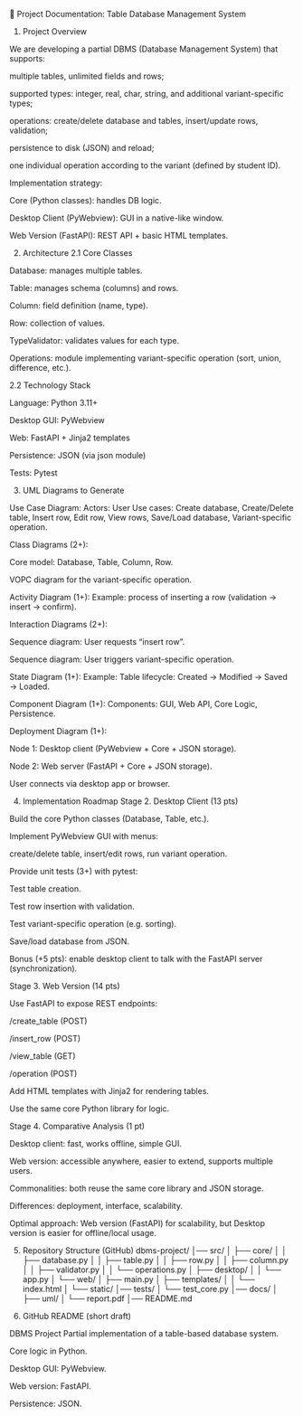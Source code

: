 📄 Project Documentation: Table Database Management System

1. Project Overview

We are developing a partial DBMS (Database Management System) that supports:

multiple tables, unlimited fields and rows;

supported types: integer, real, char, string, and additional variant-specific types;

operations: create/delete database and tables, insert/update rows, validation;

persistence to disk (JSON) and reload;

one individual operation according to the variant (defined by student ID).

Implementation strategy:

Core (Python classes): handles DB logic.

Desktop Client (PyWebview): GUI in a native-like window.

Web Version (FastAPI): REST API + basic HTML templates.

2. Architecture
   2.1 Core Classes

Database: manages multiple tables.

Table: manages schema (columns) and rows.

Column: field definition (name, type).

Row: collection of values.

TypeValidator: validates values for each type.

Operations: module implementing variant-specific operation (sort, union, difference, etc.).

2.2 Technology Stack

Language: Python 3.11+

Desktop GUI: PyWebview

Web: FastAPI + Jinja2 templates

Persistence: JSON (via json module)

Tests: Pytest

3. UML Diagrams to Generate

Use Case Diagram:
Actors: User
Use cases: Create database, Create/Delete table, Insert row, Edit row, View rows, Save/Load database, Variant-specific operation.

Class Diagrams (2+):

Core model: Database, Table, Column, Row.

VOPC diagram for the variant-specific operation.

Activity Diagram (1+):
Example: process of inserting a row (validation → insert → confirm).

Interaction Diagrams (2+):

Sequence diagram: User requests “insert row”.

Sequence diagram: User triggers variant-specific operation.

State Diagram (1+):
Example: Table lifecycle: Created → Modified → Saved → Loaded.

Component Diagram (1+):
Components: GUI, Web API, Core Logic, Persistence.

Deployment Diagram (1+):

Node 1: Desktop client (PyWebview + Core + JSON storage).

Node 2: Web server (FastAPI + Core + JSON storage).

User connects via desktop app or browser.

4. Implementation Roadmap
   Stage 2. Desktop Client (13 pts)

Build the core Python classes (Database, Table, etc.).

Implement PyWebview GUI with menus:

create/delete table, insert/edit rows, run variant operation.

Provide unit tests (3+) with pytest:

Test table creation.

Test row insertion with validation.

Test variant-specific operation (e.g. sorting).

Save/load database from JSON.

Bonus (+5 pts): enable desktop client to talk with the FastAPI server (synchronization).

Stage 3. Web Version (14 pts)

Use FastAPI to expose REST endpoints:

/create_table (POST)

/insert_row (POST)

/view_table (GET)

/operation (POST)

Add HTML templates with Jinja2 for rendering tables.

Use the same core Python library for logic.

Stage 4. Comparative Analysis (1 pt)

Desktop client: fast, works offline, simple GUI.

Web version: accessible anywhere, easier to extend, supports multiple users.

Commonalities: both reuse the same core library and JSON storage.

Differences: deployment, interface, scalability.

Optimal approach: Web version (FastAPI) for scalability, but Desktop version is easier for offline/local usage.

5. Repository Structure (GitHub)
   dbms-project/
   │── src/
   │ ├── core/
   │ │ ├── database.py
   │ │ ├── table.py
   │ │ ├── row.py
   │ │ ├── column.py
   │ │ ├── validator.py
   │ │ └── operations.py
   │ ├── desktop/
   │ │ └── app.py
   │ └── web/
   │ ├── main.py
   │ ├── templates/
   │ │ └── index.html
   │ └── static/
   │── tests/
   │ └── test_core.py
   │── docs/
   │ ├── uml/
   │ └── report.pdf
   │── README.md

6. GitHub README (short draft)

DBMS Project
Partial implementation of a table-based database system.

Core logic in Python.

Desktop GUI: PyWebview.

Web version: FastAPI.

Persistence: JSON.
